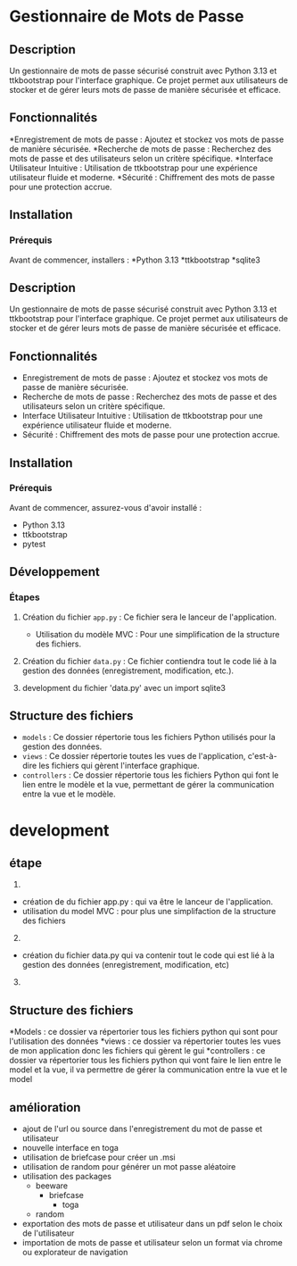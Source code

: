 # Gestionnaire de Mots de Passe

## Description

Un gestionnaire de mots de passe sécurisé construit avec Python 3.13 et ttkbootstrap pour l'interface graphique. Ce projet permet aux utilisateurs de stocker et de gérer leurs mots de passe de manière sécurisée et efficace.

## Fonctionnalités

*Enregistrement de mots de passe : Ajoutez et stockez vos mots de passe de manière sécurisée.
*Recherche de mots de passe : Recherchez des mots de passe et des utilisateurs selon un critère spécifique.
*Interface Utilisateur Intuitive : Utilisation de ttkbootstrap pour une expérience utilisateur fluide et moderne.
*Sécurité : Chiffrement des mots de passe pour une protection accrue.

## Installation

### Prérequis

Avant de commencer, installers :
*Python 3.13
*ttkbootstrap
*sqlite3

## Description

Un gestionnaire de mots de passe sécurisé construit avec Python 3.13 et ttkbootstrap pour l'interface graphique. Ce projet permet aux utilisateurs de stocker et de gérer leurs mots de passe de manière sécurisée et efficace.

## Fonctionnalités

- Enregistrement de mots de passe : Ajoutez et stockez vos mots de passe de manière sécurisée.
- Recherche de mots de passe : Recherchez des mots de passe et des utilisateurs selon un critère spécifique.
- Interface Utilisateur Intuitive : Utilisation de ttkbootstrap pour une expérience utilisateur fluide et moderne.
- Sécurité : Chiffrement des mots de passe pour une protection accrue.

## Installation

### Prérequis

Avant de commencer, assurez-vous d'avoir installé :
- Python 3.13
- ttkbootstrap
- pytest

## Développement

### Étapes

1. Création du fichier `app.py` : Ce fichier sera le lanceur de l'application.
   - Utilisation du modèle MVC : Pour une simplification de la structure des fichiers.

2. Création du fichier `data.py` : Ce fichier contiendra tout le code lié à la gestion des données (enregistrement, modification, etc.).

3. development du fichier 'data.py' avec un import sqlite3

## Structure des fichiers

- `models` : Ce dossier répertorie tous les fichiers Python utilisés pour la gestion des données.
- `views` : Ce dossier répertorie toutes les vues de l'application, c'est-à-dire les fichiers qui gèrent l'interface graphique.
- `controllers` : Ce dossier répertorie tous les fichiers Python qui font le lien entre le modèle et la vue, permettant de gérer la communication entre la vue et le modèle.


# development
## étape
1)
* création de du fichier app.py : qui va être le lanceur de l'application.
* utilisation du model MVC : pour plus une simplifaction de la structure des fichiers
2)
* création du fichier data.py qui va contenir tout le code qui est lié à la gestion des données (enregistrement, modification, etc)
3)

## Structure des fichiers
*Models : ce dossier va répertorier tous les fichiers python qui sont pour l'utilisation des données
*views : ce dossier va répertorier toutes les vues de mon application donc les fichiers qui gèrent le gui
*controllers : ce dossier va répertorier tous les fichiers python qui vont faire le lien entre le model et la vue, il va permettre de gérer la communication entre la vue et le model

## amélioration
* ajout de l'url ou source dans l'enregistrement du mot de passe et utilisateur
* nouvelle interface en toga
* utilisation de briefcase pour créer un .msi
* utilisation de random pour générer un mot passe aléatoire 
* utilisation des packages
  - beeware
    - briefcase
      - toga
  - random
* exportation des mots de passe et utilisateur dans un pdf selon le choix de l'utilisateur
* importation de mots de passe et utilisateur selon un format via chrome ou explorateur de navigation
